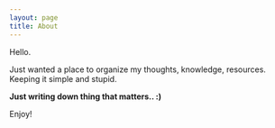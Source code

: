 ```yaml
---
layout: page
title: About
---
```


Hello.

Just wanted a place to organize my thoughts, knowledge, resources. Keeping it simple and stupid.

**Just writing down thing that matters.. :)**

Enjoy!

